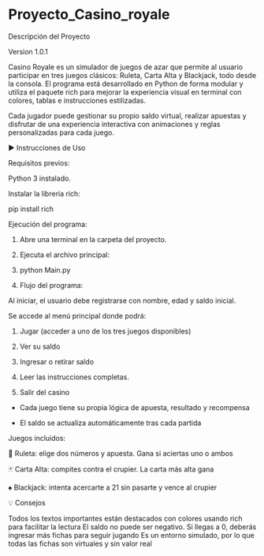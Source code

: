 # Proyecto_Casino_royale
Descripción del Proyecto

Version 1.0.1

Casino Royale es un simulador de juegos de azar que permite al usuario participar en tres juegos clásicos: Ruleta, Carta Alta y Blackjack, todo desde la consola. El programa está desarrollado en Python de forma modular y utiliza el paquete rich para mejorar la experiencia visual en terminal con colores, tablas e instrucciones estilizadas.

Cada jugador puede gestionar su propio saldo virtual, realizar apuestas y disfrutar de una experiencia interactiva con animaciones y reglas personalizadas para cada juego.

▶️ Instrucciones de Uso

  Requisitos previos:

  Python 3 instalado.

  Instalar la librería rich:

  pip install rich

Ejecución del programa:

1. Abre una terminal en la carpeta del proyecto.

2.  Ejecuta el archivo principal:

3.  python Main.py

4.  Flujo del programa:

Al iniciar, el usuario debe registrarse con nombre, edad y saldo inicial.

Se accede al menú principal donde podrá:

 1. Jugar (acceder a uno de los tres juegos disponibles)

 2. Ver su saldo

 3. Ingresar o retirar saldo

 4. Leer las instrucciones completas.

 5. Salir del casino

- Cada juego tiene su propia lógica de apuesta, resultado y recompensa

- El saldo se actualiza automáticamente tras cada partida

Juegos incluidos:

🎰 Ruleta: elige dos números y apuesta. Gana si aciertas uno o ambos

🃏 Carta Alta: compites contra el crupier. La carta más alta gana

♠️ Blackjack: intenta acercarte a 21 sin pasarte y vence al crupier

💡 Consejos

Todos los textos importantes están destacados con colores usando rich para facilitar la lectura
El saldo no puede ser negativo. Si llegas a 0, deberás ingresar más fichas para seguir jugando
Es un entorno simulado, por lo que todas las fichas son virtuales y sin valor real

